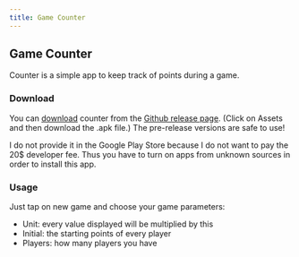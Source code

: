 ```yaml
---
title: Game Counter
---
```

## Game Counter

Counter is a simple app to keep track of points during a game.

### Download

You can [download](https://github.com/jstsmthrgk/counter/releases) counter from the [Github release page](https://github.com/jstsmthrgk/counter/releases). (Click on Assets and then download the .apk file.) The pre-release versions are safe to use!

I do not provide it in the Google Play Store because I do not want to pay the 20$ developer fee. Thus you have to turn on apps from unknown sources in order to install this app.

### Usage

Just tap on new game and choose your game parameters:

- Unit: every value displayed will be multiplied by this
- Initial: the starting points of every player
- Players: how many players you have
